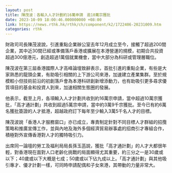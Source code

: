 ```yaml
---
layout: post
title: 陳茂波：各輸入人才計劃約16萬申請　逾10萬宗獲批
date: 2023-10-09 18:00:46.000000000 +08:00
link: https://news.rthk.hk/rthk/ch/component/k2/1722406-20231009.htm
categories: rthk
---
```


財政司司長陳茂波說，引進重點企業辦公室去年12月成立至今，接觸了超過200間企業，其中近30間已經或準備落戶香港或擴展在本港營運的規模，初期合共投資超過300億港元，創造超過1萬個就業機會，當中大部分為科研或管理層職位。

陳茂波在第三屆香港國際人才高峰論壇致辭表示，首批引進的重點企業，有些是大家熟悉的龍頭企業，有助吸引相關的上下游公司來港，加速建立產業集群。至於規模較小但技術前沿的初創落戶會為本港科研創新增添動力，也有助吸引更多尋求優質項目的基金和投資人到來，加速相關生態圈的發展。

他表示，截至上月，各項輸入人才計劃共收到約16萬宗申請，當中超過10萬宗獲批，「高才通計劃」共收到超過5萬宗申請，當中約3萬9千宗獲批。至今已有約6萬名獲批簽證的人才抵港，超越政府訂下每年至少輸入3萬5千名人才的目標。
 
陳茂波說「香港人才服務窗口」亦已成立，專責制定針對不同目標人才群組的招攬策略和推廣宣傳工作，並與內地及海外多個經濟貿易辦事處的招商引才專組合作，積極對外宣傳香港對人才的獨特吸引力。

出席同一論壇的勞工及福利局局長孫玉菡說，獲批「高才通計劃」的人才大都很年輕，對香港現在面對人口老齡化挑戰的局面顯得尤其重要，約三分之一是30歲或以下；40歲或以下大概是七成；50歲或以下佔九成以上。「高才通計劃」與其他吸引專才、優才計劃一樣，可同時申請配偶和子女來港，其帶動的力量非常大。
